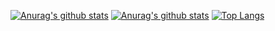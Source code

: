 [![Anurag's github stats](https://github-readme-stats.vercel.app/api?username=zhangwenhaojf40)](https://github.com/anuraghazra/github-readme-stats)
[![Anurag's github stats](https://github-readme-stats.vercel.app/api?username=zhangwenhaojf40)](https://github.com/anuraghazra/github-readme-stats) [![Top Langs](https://github-readme-stats.vercel.app/api/top-langs/?username=zhangwenhaojf40&layout=compact)](https://github.com/anuraghazra/github-readme-stats)

<!--
**zhangwenhaojf40/zhangwenhaojf40** is a ✨ _special_ ✨ repository because its `README.md` (this file) appears on your GitHub profile.

Here are some ideas to get you started:

- 🔭 I’m currently working on ...
- 🌱 I’m currently learning ...
- 👯 I’m looking to collaborate on ...
- 🤔 I’m looking for help with ...
- 💬 Ask me about ...
- 📫 How to reach me: ...
- 😄 Pronouns: ...
- ⚡ Fun fact: ...
-->
